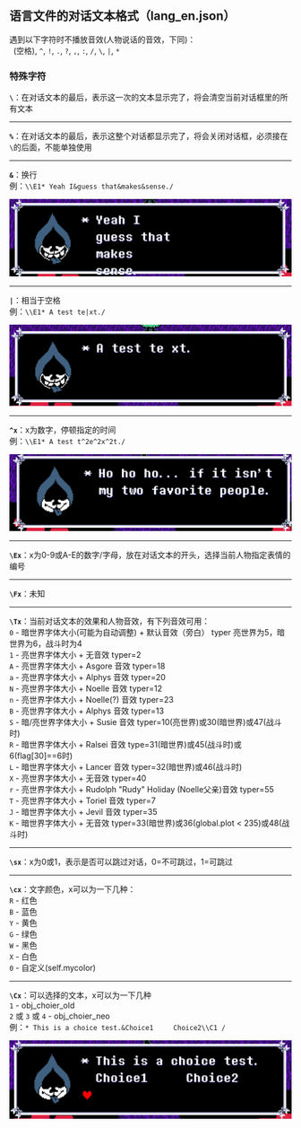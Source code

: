 ## 语言文件的对话文本格式（lang_en.json）

遇到以下字符时不播放音效(人物说话的音效，下同)：  
` `(空格), `^`, `!`, `.`, `?`, `,`, `:`, `/`, `\`, `|`, `*`

### 特殊字符

**`\`**：在对话文本的最后，表示这一次的文本显示完了，将会清空当前对话框里的所有文本

---
**`%`**：在对话文本的最后，表示这整个对话都显示完了，将会关闭对话框，必须接在`\`的后面，不能单独使用

---
**`&`**：换行  
例：`\\E1* Yeah I&guess that&makes&sense./`

![writer_enter_e](images/obj_writer/writer_enter_e.png)

---
**`|`**：相当于空格  
例：`\\E1* A test te|xt./`

![writer_space_e](images/obj_writer/writer_space_e.png)

---
**`^x`**：x为数字，停顿指定的时间  
例：`\\E1* A test t^2e^2x^2t./`

![writer_pause_e](images/obj_writer/writer_pause_e.gif)

---
**`\Ex`**：x为0-9或A-E的数字/字母，放在对话文本的开头，选择当前人物指定表情的编号

---
**`\Fx`**：未知

---
**`\Tx`**：当前对话文本的效果和人物音效，有下列音效可用：  
`0` - 暗世界字体大小(可能为自动调整) + 默认音效（旁白） typer 亮世界为5，暗世界为6，战斗时为4  
`1` - 亮世界字体大小 + 无音效 typer=2  
`A` - 亮世界字体大小 + Asgore 音效 typer=18  
`a` - 亮世界字体大小 + Alphys 音效 typer=20  
`N` - 亮世界字体大小 + Noelle 音效 typer=12  
`n` - 亮世界字体大小 + Noelle(?) 音效 typer=23  
`B` - 亮世界字体大小 + Alphys 音效 typer=13  
`S` - 暗/亮世界字体大小 + Susie 音效 typer=10(亮世界)或30(暗世界)或47(战斗时)  
`R` - 暗世界字体大小 + Ralsei 音效 type=31(暗世界)或45(战斗时)或6(flag[30]==6时)  
`L` - 暗世界字体大小 + Lancer 音效 typer=32(暗世界)或46(战斗时)  
`X` - 亮世界字体大小 + 无音效 typer=40  
`r` - 亮世界字体大小 + Rudolph "Rudy" Holiday (Noelle父亲)音效 typer=55  
`T` - 亮世界字体大小 + Toriel 音效 typer=7  
`J` - 暗世界字体大小 + Jevil 音效 typer=35  
`K` - 暗世界字体大小 + 无音效 typer=33(暗世界)或36(global.plot < 235)或48(战斗时)  

---
**`\sx`**：x为0或1，表示是否可以跳过对话，0=不可跳过，1=可跳过

---
**`\cx`**：文字颜色，x可以为一下几种：  
`R` - 红色  
`B` - 蓝色  
`Y` - 黄色  
`G` - 绿色  
`W` - 黑色  
`X` - 白色  
`0` - 自定义(self.mycolor)  

---
**`\Cx`**：可以选择的文本，x可以为一下几种  
`1` - obj_choier_old  
`2` 或 `3` 或 `4` - obj_choier_neo  
例：`* This is a choice test.&Choice1     Choice2\\C1 /`  

![writer_choice_e1](images/obj_writer/writer_choice_e1.png)
